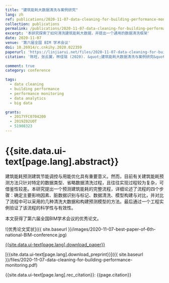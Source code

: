 ```yaml
---
title: "建筑能耗大数据清洗与案例研究"
lang: zh
ref: publications/2020-11-07-data-cleaning-for-building-performance-monitoring
collection: publications
permalink: /publications/2020-11-07-data-cleaning-for-building-performance-monitoring
excerpt: '本研究探索了如何清洗建筑能耗大数据，并提出一个通用的数据清洗框架'
date: 2020-11-07
venue: '第六届全国 BIM 学术会议'
doi: 10.26914/c.cnkihy.2020.022359
paperurl: 'https://linjiarui.net/files/2020-11-07-data-cleaning-for-building-performance-monitoring.pdf'
citation: '陈旺，张云翼，林佳瑞 (2020). &quot;建筑能耗大数据清洗与案例研究&quot; <i>第六届全国 BIM 学术会议论文集</i>. 321-325. 中国建筑工业出版社. 中国, 太原.'

comment: true
category: conference

tags: 
  - data cleaning
  - building performance
  - performance monitoring
  - data analytics
  - big data

grants:
  - 2017YFC0704200
  - 2019Z02UOT
  - 51908323
---
```



{{site.data.ui-text[page.lang].abstract}}
====

建筑能耗预测建筑节能调控与用能优化具有重要意义。然而，目前有关建筑能耗预测方法只针对特定的数据类型、省略数据清洗过程，且往往实现过程较为复杂，可借鉴性较差。本研究提出一个预测建筑能耗的完整流程，详细论述了流程的四个步骤：确定主要影响因素、脏数据识别与标记、数据清洗、模型构建与对比，并对比了流程中可以采用的几种清洗大数据和构建预测模型的方法。最后通过一个工程实例验证了该流程的科学性与有效性。

本文获得了第六届全国BIM学术会议的优秀论文。

![优秀论文奖状]({{ site.baseurl }}/images/2020-11-07-best-paper-of-6th-national-BIM-conference.jpg)

[{{site.data.ui-text[page.lang].download_paper}}](https://doi.org/10.26914/c.cnkihy.2020.022359)

[{{site.data.ui-text[page.lang].download_preprint}}]({{ site.baseurl }}/files/2020-11-07-data-cleaning-for-building-performance-monitoring.pdf)

{{site.data.ui-text[page.lang].rec_citation}}: {{page.citation}}